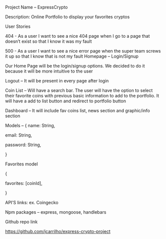 Project Name – ExpressCrypto

Description: Online Portfolio to display your favorites cryptos

User Stories

404 - As a user I want to see a nice 404 page when I go to a page that doesn’t exist so that I know it was my fault

500 - As a user I want to see a nice error page when the super team screws it up so that I know that is not my fault
Homepage – Login/Signup 

Our Home Page will be the login/signup options. We decided to do it because it will be more intuitive to the user

Logout – It will be present in every page after login

Coin List – Will have a search bar. The user will have the option to select their favorite coins with previous basic information to add to the portfolio.  It will have a add to list button and redirect to portfolio button 

Dashboard – It will include fav coins list, news section and graphic/info section 

Models – {
  name: String,

  email: String,

  password: String,

}

Favorites model

{

  favorites: [coinId],

}

API’S links:  ex. Coingecko

Npm packages – express, mongoose, handlebars

Github repo link

https://github.com/jcarrilho/express-crypto-project